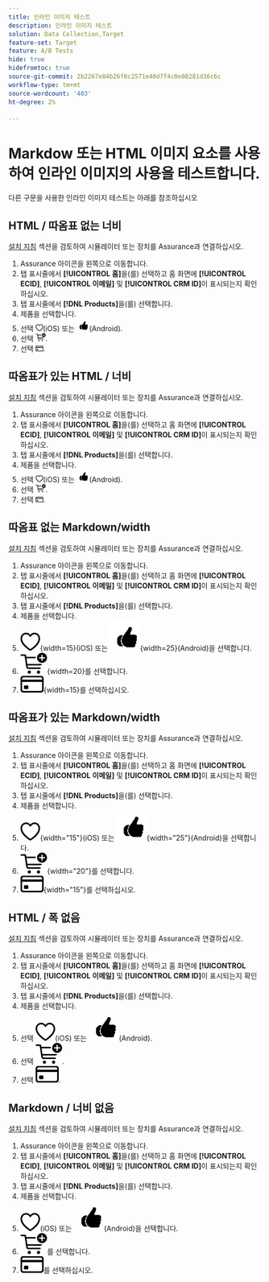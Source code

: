 ```yaml
---
title: 인라인 이미지 테스트
description: 인라인 이미지 테스트
solution: Data Collection,Target
feature-set: Target
feature: A/B Tests
hide: true
hidefromtoc: true
source-git-commit: 2b2267e84b26f8c2571e40d7f4c0e08281d36c6c
workflow-type: tm+mt
source-wordcount: '403'
ht-degree: 2%

---
```



# Markdow 또는 HTML 이미지 요소를 사용하여 인라인 이미지의 사용을 테스트합니다.

다른 구문을 사용한 인라인 이미지 테스트는 아래를 참조하십시오


## HTML / 따옴표 없는 너비

[설치 지침](assurance.md#connecting-to-a-session) 섹션을 검토하여 시뮬레이터 또는 장치를 Assurance과 연결하십시오.

1. Assurance 아이콘을 왼쪽으로 이동합니다.
1. 탭 표시줄에서 **[!UICONTROL 홈]**&#x200B;을(를) 선택하고 홈 화면에 **[!UICONTROL ECID]**, **[!UICONTROL 이메일]** 및 **[!UICONTROL CRM ID]**&#x200B;이 표시되는지 확인하십시오.
1. 탭 표시줄에서 **[!DNL Products]**&#x200B;을(를) 선택합니다.
1. 제품을 선택합니다.
1. 선택 <img src="assets/saveforlater.png" width="15">&#x200B;(iOS) 또는 <img src="assets/heart.png" width="25">&#x200B;(Android).
1. 선택 <img src="assets/addtocart.png" width="20">.
1. 선택 <img src="assets/purchase.png" width="15">.


## 따옴표가 있는 HTML / 너비

[설치 지침](assurance.md#connecting-to-a-session) 섹션을 검토하여 시뮬레이터 또는 장치를 Assurance과 연결하십시오.

1. Assurance 아이콘을 왼쪽으로 이동합니다.
1. 탭 표시줄에서 **[!UICONTROL 홈]**&#x200B;을(를) 선택하고 홈 화면에 **[!UICONTROL ECID]**, **[!UICONTROL 이메일]** 및 **[!UICONTROL CRM ID]**&#x200B;이 표시되는지 확인하십시오.
1. 탭 표시줄에서 **[!DNL Products]**&#x200B;을(를) 선택합니다.
1. 제품을 선택합니다.
1. 선택 <img src="assets/saveforlater.png" width="15">&#x200B;(iOS) 또는 <img src="assets/heart.png" width="25">&#x200B;(Android).
1. 선택 <img src="assets/addtocart.png" width="20">.
1. 선택 <img src="assets/purchase.png" width="15">.



## 따옴표 없는 Markdown/width

[설치 지침](assurance.md#connecting-to-a-session) 섹션을 검토하여 시뮬레이터 또는 장치를 Assurance과 연결하십시오.

1. Assurance 아이콘을 왼쪽으로 이동합니다.
1. 탭 표시줄에서 **[!UICONTROL 홈]**&#x200B;을(를) 선택하고 홈 화면에 **[!UICONTROL ECID]**, **[!UICONTROL 이메일]** 및 **[!UICONTROL CRM ID]**&#x200B;이 표시되는지 확인하십시오.
1. 탭 표시줄에서 **[!DNL Products]**&#x200B;을(를) 선택합니다.
1. 제품을 선택합니다.
1. ![나중에 저장](assets/saveforlater.png){width=15}(iOS) 또는 ![나중에 저장](assets/heart.png){width=25}(Android)을 선택합니다.
1. ![장바구니에 추가](assets/addtocart.png){width=20}를 선택합니다.
1. ![구매](assets/purchase.png){width=15}를 선택하십시오.


## 따옴표가 있는 Markdown/width

[설치 지침](assurance.md#connecting-to-a-session) 섹션을 검토하여 시뮬레이터 또는 장치를 Assurance과 연결하십시오.

1. Assurance 아이콘을 왼쪽으로 이동합니다.
1. 탭 표시줄에서 **[!UICONTROL 홈]**&#x200B;을(를) 선택하고 홈 화면에 **[!UICONTROL ECID]**, **[!UICONTROL 이메일]** 및 **[!UICONTROL CRM ID]**&#x200B;이 표시되는지 확인하십시오.
1. 탭 표시줄에서 **[!DNL Products]**&#x200B;을(를) 선택합니다.
1. 제품을 선택합니다.
1. ![나중에 저장](assets/saveforlater.png){width="15"}(iOS) 또는 ![나중에 저장](assets/heart.png){width="25"}(Android)을 선택합니다.
1. ![장바구니에 추가](assets/addtocart.png){width="20"}를 선택합니다.
1. ![구매](assets/purchase.png){width="15"}를 선택하십시오.


## HTML / 폭 없음

[설치 지침](assurance.md#connecting-to-a-session) 섹션을 검토하여 시뮬레이터 또는 장치를 Assurance과 연결하십시오.

1. Assurance 아이콘을 왼쪽으로 이동합니다.
1. 탭 표시줄에서 **[!UICONTROL 홈]**&#x200B;을(를) 선택하고 홈 화면에 **[!UICONTROL ECID]**, **[!UICONTROL 이메일]** 및 **[!UICONTROL CRM ID]**&#x200B;이 표시되는지 확인하십시오.
1. 탭 표시줄에서 **[!DNL Products]**&#x200B;을(를) 선택합니다.
1. 제품을 선택합니다.
1. 선택 <img src="assets/saveforlater.png">&#x200B;(iOS) 또는 <img src="assets/heart.png">&#x200B;(Android).
1. 선택 <img src="assets/addtocart.png">.
1. 선택 <img src="assets/purchase.png">.


## Markdown / 너비 없음

[설치 지침](assurance.md#connecting-to-a-session) 섹션을 검토하여 시뮬레이터 또는 장치를 Assurance과 연결하십시오.

1. Assurance 아이콘을 왼쪽으로 이동합니다.
1. 탭 표시줄에서 **[!UICONTROL 홈]**&#x200B;을(를) 선택하고 홈 화면에 **[!UICONTROL ECID]**, **[!UICONTROL 이메일]** 및 **[!UICONTROL CRM ID]**&#x200B;이 표시되는지 확인하십시오.
1. 탭 표시줄에서 **[!DNL Products]**&#x200B;을(를) 선택합니다.
1. 제품을 선택합니다.
1. ![나중에 저장](assets/saveforlater.png)(iOS) 또는 ![나중에 저장](assets/heart.png)(Android)을 선택합니다.
1. ![장바구니에 추가](assets/addtocart.png)를 선택합니다.
1. ![구매](assets/purchase.png)를 선택하십시오.
